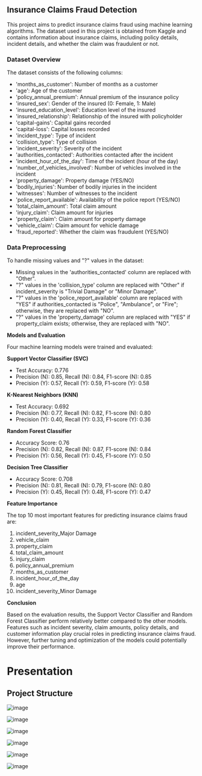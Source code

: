 ## Insurance Claims Fraud Detection

This project aims to predict insurance claims fraud using machine learning algorithms. The dataset used in this project is obtained from Kaggle and contains information about insurance claims, including policy details, incident details, and whether the claim was fraudulent or not.

### Dataset Overview

The dataset consists of the following columns:

- 'months_as_customer': Number of months as a customer
- 'age': Age of the customer
- 'policy_annual_premium': Annual premium of the insurance policy
- 'insured_sex': Gender of the insured (0: Female, 1: Male)
- 'insured_education_level': Education level of the insured
- 'insured_relationship': Relationship of the insured with policyholder
- 'capital-gains': Capital gains recorded
- 'capital-loss': Capital losses recorded
- 'incident_type': Type of incident
- 'collision_type': Type of collision
- 'incident_severity': Severity of the incident
- 'authorities_contacted': Authorities contacted after the incident
- 'incident_hour_of_the_day': Time of the incident (hour of the day)
- 'number_of_vehicles_involved': Number of vehicles involved in the incident
- 'property_damage': Property damage (YES/NO)
- 'bodily_injuries': Number of bodily injuries in the incident
- 'witnesses': Number of witnesses to the incident
- 'police_report_available': Availability of the police report (YES/NO)
- 'total_claim_amount': Total claim amount
- 'injury_claim': Claim amount for injuries
- 'property_claim': Claim amount for property damage
- 'vehicle_claim': Claim amount for vehicle damage
- 'fraud_reported': Whether the claim was fraudulent (YES/NO)

### Data Preprocessing

To handle missing values and "?" values in the dataset:

- Missing values in the 'authorities_contacted' column are replaced with "Other".
- "?" values in the 'collision_type' column are replaced with "Other" if incident_severity is "Trivial Damage" or "Minor Damage".
- "?" values in the 'police_report_available' column are replaced with "YES" if authorities_contacted is "Police", "Ambulance", or "Fire"; otherwise, they are replaced with "NO".
- "?" values in the 'property_damage' column are replaced with "YES" if property_claim exists; otherwise, they are replaced with "NO".

**Models and Evaluation**

Four machine learning models were trained and evaluated:

**Support Vector Classifier (SVC)**
- Test Accuracy: 0.776
- Precision (N): 0.85, Recall (N): 0.84, F1-score (N): 0.85
- Precision (Y): 0.57, Recall (Y): 0.59, F1-score (Y): 0.58

**K-Nearest Neighbors (KNN)**
- Test Accuracy: 0.692
- Precision (N): 0.77, Recall (N): 0.82, F1-score (N): 0.80
- Precision (Y): 0.40, Recall (Y): 0.33, F1-score (Y): 0.36

**Random Forest Classifier**
- Accuracy Score: 0.76
- Precision (N): 0.82, Recall (N): 0.87, F1-score (N): 0.84
- Precision (Y): 0.56, Recall (Y): 0.45, F1-score (Y): 0.50

**Decision Tree Classifier**
- Accuracy Score: 0.708
- Precision (N): 0.81, Recall (N): 0.79, F1-score (N): 0.80
- Precision (Y): 0.45, Recall (Y): 0.48, F1-score (Y): 0.47

**Feature Importance**

The top 10 most important features for predicting insurance claims fraud are:
1. incident_severity_Major Damage
2. vehicle_claim
3. property_claim
4. total_claim_amount
5. injury_claim
6. policy_annual_premium
7. months_as_customer
8. incident_hour_of_the_day
9. age
10. incident_severity_Minor Damage

**Conclusion**

Based on the evaluation results, the Support Vector Classifier and Random Forest Classifier perform relatively better compared to the other models. Features such as incident severity, claim amounts, policy details, and customer information play crucial roles in predicting insurance claims fraud. However, further tuning and optimization of the models could potentially improve their performance.


# Presentation

## Project Structure

![image](https://github.com/sunghea/Insurance_Fraud_Detection_Model/assets/143130002/4976607f-f19d-4d1e-9c48-014d2aedd703)


![image](https://github.com/sunghea/Insurance_Fraud_Detection_Model/assets/143130002/32f7a0ce-aaa9-4f7d-a33e-2b16b5541795)

![image](https://github.com/sunghea/Insurance_Fraud_Detection_Model/assets/143130002/9ae9b79a-1109-4dd2-b917-ec1283f89530)

![image](https://github.com/sunghea/Insurance_Fraud_Detection_Model/assets/143130002/8cf57dd7-d312-41cb-9b85-bfdb8e2b6153)

![image](https://github.com/sunghea/Insurance_Fraud_Detection_Model/assets/143130002/b3e9b867-202c-4d89-85ce-6868b18fa7be)


![image](https://github.com/sunghea/Insurance_Fraud_Detection_Model/assets/143130002/63194e60-0a50-437d-add7-514c13e4b300)

